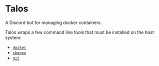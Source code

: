 # Talos

A Discord bot for managing docker containers.

Talos wraps a few command line tools that must be installed on the host system:

- [`docker`](https://docs.docker.com/reference/cli/docker/)
- [`skopeo`](https://github.com/containers/skopeo)
- [`git`](https://git-scm.com/)


